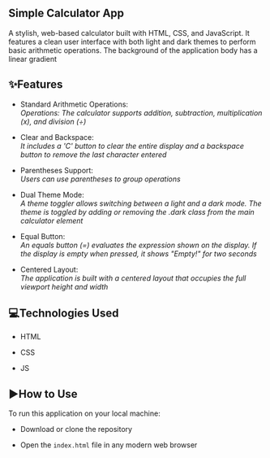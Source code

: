 ## Simple Calculator App
A stylish, web-based calculator built with HTML, CSS, and JavaScript. It features a clean user interface with both light and dark themes to perform basic arithmetic operations. The background of the application body has a linear gradient

## ✨Features
* Standard Arithmetic Operations:<br>
  <i>Operations: The calculator supports addition, subtraction, multiplication (x), and division (÷)</i>
  
* Clear and Backspace:<br>
  <i>It includes a 'C' button to clear the entire display and a backspace button to remove the last character entered</i>

* Parentheses Support:<br>
  <i>Users can use parentheses to group operations</i>

* Dual Theme Mode:<br>
  <i>A theme toggler allows switching between a light and a dark mode. The theme is toggled by adding or removing the .dark class from the main calculator element</i>

* Equal Button:<br>
  <i>An equals button (=) evaluates the expression shown on the display. If the display is empty when pressed, it shows "Empty!" for two seconds</i>
  
* Centered Layout:<br>
  <i>The application is built with a centered layout that occupies the full viewport height and width</i>
  
## 💻Technologies Used
* HTML
  
* CSS
  
* JS

## ▶️How to Use
To run this application on your local machine:

* Download or clone the repository

* Open the `index.html` file in any modern web browser
